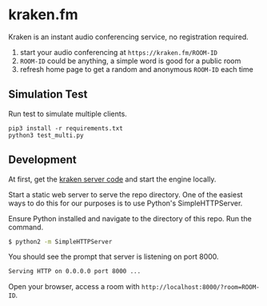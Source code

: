 # kraken.fm

Kraken is an instant audio conferencing service, no registration required.

1. start your audio conferencing at `https://kraken.fm/ROOM-ID`
2. `ROOM-ID` could be anything, a simple word is good for a public room
3. refresh home page to get a random and anonymous `ROOM-ID` each time

## Simulation Test
Run test to simulate multiple clients.

```
pip3 install -r requirements.txt
python3 test_multi.py
```

## Development

At first, get the [kraken server code](https://github.com/MixinNetwork/kraken) and start the engine locally.

Start a static web server to serve the repo directory. One of the easiest ways to do this for our purposes is to use Python's SimpleHTTPServer.

Ensure Python installed and navigate to the directory of this repo. Run the command.

```bash
$ python2 -m SimpleHTTPServer
```

You should see the prompt that server is listening on port 8000.

```bash
Serving HTTP on 0.0.0.0 port 8000 ...
```

Open your browser, access a room with `http://localhost:8000/?room=ROOM-ID`.
